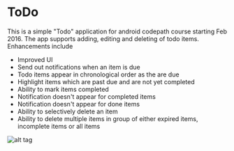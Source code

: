 # ToDo

This is a simple "Todo" application for android codepath course starting Feb 2016. The app supports adding, editing and deleting of todo items. Enhancements include

* Improved UI
* Send out notifications when an item is due
* Todo items appear in chronological order as the are due
* Highlight items which are past due and are not yet completed
* Ability to mark items completed
* Notification doesn't appear for completed items
* Notification doesn't appear for done items
* Ability to selectively delete an item
* Ability to delete multiple items in group of either expired items, incomplete items or all items

![alt tag](https://raw.githubusercontent.com/deborshisaha/CronU/CronU.gif)